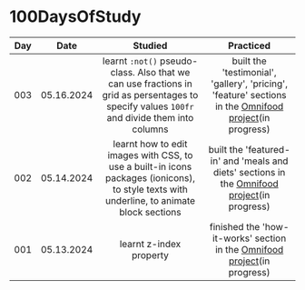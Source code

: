 # 100DaysOfStudy

| Day |    Date    |                                                                   Studied                                                                  |                                                                                      Practiced                                                                                      |
|:---:|:----------:|:------------------------------------------------------------------------------------------------------------------------------------------:|:-----------------------------------------------------------------------------------------------------------------------------------------------------------------------------------:|
| 003 | 05.16.2024 | learnt `:not()` pseudo-class. Also that we can use fractions in grid as persentages to specify values `100fr` and divide them into columns | built the 'testimonial', 'gallery', 'pricing', 'feature' sections in the [Omnifood project](https://github.com/anna0211/html-css-course/tree/main/07-Omnifood-Desktop)(in progress) |
| 002 | 05.14.2024 | learnt how to edit images with CSS, to use a built-in icons packages (ionicons), to style texts with underline, to animate block sections  | built the 'featured-in' and 'meals and diets' sections in the [Omnifood project](https://github.com/anna0211/html-css-course/tree/main/07-Omnifood-Desktop)(in progress)            |
| 001 | 05.13.2024 | learnt z-index property                                                                                                                    | finished the 'how-it-works' section in the [Omnifood project](https://github.com/anna0211/html-css-course/tree/main/07-Omnifood-Desktop)(in progress)                               |
